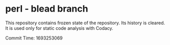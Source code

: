 # perl - blead branch

This repository contains frozen state of the repository.
Its history is cleared. It is used only for static code
analysis with Codacy.

Commit Time: 1693253069